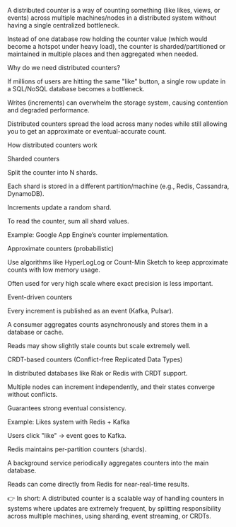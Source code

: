 A distributed counter is a way of counting something (like likes, views, or events) across multiple machines/nodes in a distributed system without having a single centralized bottleneck.

Instead of one database row holding the counter value (which would become a hotspot under heavy load), the counter is sharded/partitioned or maintained in multiple places and then aggregated when needed.

Why do we need distributed counters?

If millions of users are hitting the same "like" button, a single row update in a SQL/NoSQL database becomes a bottleneck.

Writes (increments) can overwhelm the storage system, causing contention and degraded performance.

Distributed counters spread the load across many nodes while still allowing you to get an approximate or eventual-accurate count.

How distributed counters work

Sharded counters

Split the counter into N shards.

Each shard is stored in a different partition/machine (e.g., Redis, Cassandra, DynamoDB).

Increments update a random shard.

To read the counter, sum all shard values.

Example: Google App Engine’s counter implementation.

Approximate counters (probabilistic)

Use algorithms like HyperLogLog or Count-Min Sketch to keep approximate counts with low memory usage.

Often used for very high scale where exact precision is less important.

Event-driven counters

Every increment is published as an event (Kafka, Pulsar).

A consumer aggregates counts asynchronously and stores them in a database or cache.

Reads may show slightly stale counts but scale extremely well.

CRDT-based counters (Conflict-free Replicated Data Types)

In distributed databases like Riak or Redis with CRDT support.

Multiple nodes can increment independently, and their states converge without conflicts.

Guarantees strong eventual consistency.

Example: Likes system with Redis + Kafka

Users click "like" → event goes to Kafka.

Redis maintains per-partition counters (shards).

A background service periodically aggregates counters into the main database.

Reads can come directly from Redis for near-real-time results.

👉 In short:
A distributed counter is a scalable way of handling counters in systems where updates are extremely frequent, by splitting responsibility across multiple machines, using sharding, event streaming, or CRDTs.
